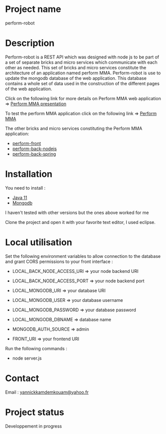 # Project name

perform-robot 

# Description

Perform-robot is a REST API which was designed with node js to be part of a set of separate bricks and micro services which communicate with each other as needed. This set of bricks and micro services constitute the architecture of an application named perform MMA. Perform-robot is use to update the mongodb database of the web application. This database contains a whole set of data used in the construction of the different pages of the web application.

Click on the following link for more details on Perform MMA web application =>
<a href="https://docs.google.com/presentation/d/e/2PACX-1vSzRUSTdUaM2xpnRheKOzhWK3UeApCFwF-Qn_Nl0KEetrUcBNHhpZ1nt6GdtnWPDutZzQquVGiIEMkr/pub?start=false&loop=false&delayms=3000">Perform MMA presentation</a> <br>

To test the perform MMA application click on the following link =>
<a href="https://perfmma.surge.sh/#/ngr-home">Perform MMA</a> <br>

The other bricks and micro services constituting the Perform MMA application:

* <a href="https://gitlab.com/perform_project/perform-front">perform-front</a>
* <a href="https://gitlab.com/perform_project/perform-back-nodejs">perform-back-nodejs</a>
* <a href="https://gitlab.com/perform_project/perform-back-spring">perform-back-spring</a>

# Installation

You need to install :
 
* <a href="https://www.oracle.com/fr/java/technologies/javase/jdk11-archive-downloads.html">Java 11</a>
* <a href="https://www.mongodb.com/try/download/community">Mongodb</a>
	
I haven't tested with other versions but the ones above worked for me

Clone the project and open it with your favorite text editor, I used eclipse.

# Local utilisation

Set the following environment variables to allow connection to the database and grant CORS permissions to your front interface : 

* LOCAL_BACK_NODE_ACCESS_URI => your node backend URI 
* LOCAL_BACK_NODE_ACCESS_PORT => your node backend port
* LOCAL_MONGODB_URI => your database URI
* LOCAL_MONGODB_USER => your database username
* LOCAL_MONGODB_PASSWORD => your database password
* LOCAL_MONGODB_DBNAME => database name

* MONGODB_AUTH_SOURCE => admin
* FRONT_URI => your frontend URI

Run the following commands : 

* node server.js

# Contact

Email : yannickkamdemkouam@yahoo.fr

# Project status

Developpement in progress
